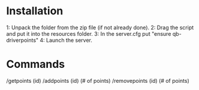 # Installation

1: Unpack the folder from the zip file (if not already done).
2: Drag the script and put it into the resources folder.
3: In the server.cfg put "ensure qb-driverpoints"
4: Launch the server.

# Commands

/getpoints (id)
/addpoints (id) (# of points)
/removepoints (id) (# of points)
